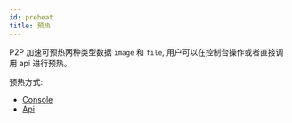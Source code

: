 ```yaml
---
id: preheat
title: 预热
---
```


P2P 加速可预热两种类型数据 `image` 和 `file`, 用户可以在控制台操作或者直接调用 api 进行预热。

预热方式:

- [Console](./preheat/console.md)
- [Api](./preheat/api.md)
